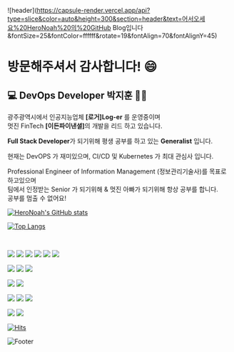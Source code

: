![header](https://capsule-render.vercel.app/api?type=slice&color=auto&height=300&section=header&text=어서오세요%20HeroNoah%20의%20GitHub Blog입니다&fontSize=25&fontColor=ffffff&rotate=19&fontAlign=70&fontAlignY=45)

# 방문해주셔서 감사합니다! 😄  

## :computer: DevOps Developer 박지훈 👨‍💻

광주광역시에서 인공지능업체 <b>[로거]Log-er</b> 를 운영중이며  
멋진 FinTech <b>[이든파이낸셜]</b>의 개발을 리드 하고 있습니다.

<b>Full Stack Developer</b>가 되기위해 평생 공부를 하고 있는 <b>Generalist</b> 입니다.

현재는 DevOPS 가 재미있으며, CI/CD 및 Kubernetes 가 최대 관심사 입니다.  

Professional Engineer of Information Management (정보관리기술사)를 목표로 하고있으며  
팀에서 인정받는 Senior 가 되기위해 & 멋진 아빠가 되기위해 항상 공부를 합니다.  
공부를 멈출 수 없어요!

[![HeroNoah's GitHub stats](https://github-readme-stats.vercel.app/api?username=heronoah&count_private=true&show_icons=true)](https://github.com/HeroNoah/heronoah)

[![Top Langs](https://github-readme-stats.vercel.app/api/top-langs/?username=heronoah&layout=compact&count_private=true&show_icons=true)](https://github.com/HeroNoah/heronoah)

<br />



<img src="https://img.shields.io/badge/JavaScript-F7DF1E?style=flat&logo=JavaScript&logoColor=white"/> <img src="https://img.shields.io/badge/TypeScript-3178C6?style=flat&logo=TypeScript&logoColor=white"/> <img src="https://img.shields.io/badge/React-61DAFB?style=flat&&logo=React&logoColor=white"/> <img src="https://img.shields.io/badge/Node.js-339933?style=flat&&logo=Node.js&logoColor=white"/> <img src="https://img.shields.io/badge/Python-3776AB?style=flat&&logo=Python&logoColor=white"/> <img src="https://img.shields.io/badge/Flutter-02569B?style=flat&&logo=Flutter&logoColor=white"/>

<img src="https://img.shields.io/badge/CSS3-1572B6?style=flat&logo=CSS3&logoColor=white"/> <img src="https://img.shields.io/badge/Sass-CC6699?style=flat&&logo=Sass&logoColor=white"/> <img src="https://img.shields.io/badge/Tailwind CSS-06B6D4?style=flat&&logo=Tailwind CSS&logoColor=white"/>

<img src="https://img.shields.io/badge/Android-3DDC84?style=flat&logo=Android&logoColor=white"/> <img src="https://img.shields.io/badge/iOS-000000?style=flat&logo=iOS&logoColor=white"/>

<img src="https://img.shields.io/badge/NGINX-009639?style=flat&&logo=NGINX&logoColor=white"/> <img src="https://img.shields.io/badge/Docker-2496ED?style=flat&&logo=Docker&logoColor=white"/> <img src="https://img.shields.io/badge/Kubernetes-326CE5?style=flat&&logo=Kubernetes&logoColor=white"/>

<img src="https://img.shields.io/badge/MariaDB-003545?style=flat&&logo=MariaDB&logoColor=white"/> <img src="https://img.shields.io/badge/MongoDB-47A248?style=flat&&logo=MongoDB&logoColor=white"/>


[![Hits](https://hits.seeyoufarm.com/api/count/incr/badge.svg?url=https%3A%2F%2Fgithub.com%2Fheronoah%2Fhit-counter&count_bg=%234519A0&title_bg=%23E1CCCC&icon=uikit.svg&icon_color=%23E7E7E7&title=%EB%B0%A9%EB%AC%B8%EC%9E%90+%EC%88%98&edge_flat=true)](https://hits.seeyoufarm.com)

![Footer](https://capsule-render.vercel.app/api?type=waving&color=auto&height=200&section=footer)
